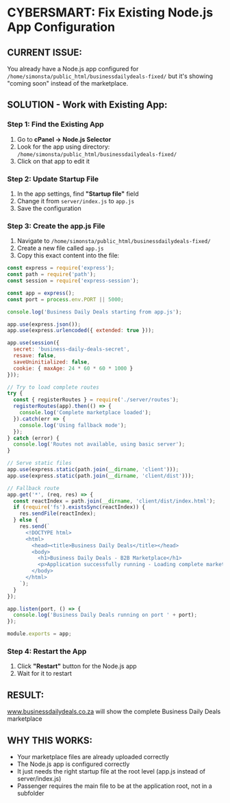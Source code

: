 # CYBERSMART: Fix Existing Node.js App Configuration

## CURRENT ISSUE:
You already have a Node.js app configured for `/home/simonsta/public_html/businessdailydeals-fixed/` but it's showing "coming soon" instead of the marketplace.

## SOLUTION - Work with Existing App:

### Step 1: Find the Existing App
1. Go to **cPanel → Node.js Selector**
2. Look for the app using directory: `/home/simonsta/public_html/businessdailydeals-fixed/`
3. Click on that app to edit it

### Step 2: Update Startup File
1. In the app settings, find **"Startup file"** field
2. Change it from `server/index.js` to `app.js`
3. Save the configuration

### Step 3: Create the app.js File
1. Navigate to `/home/simonsta/public_html/businessdailydeals-fixed/`
2. Create a new file called `app.js`
3. Copy this exact content into the file:

```javascript
const express = require('express');
const path = require('path');
const session = require('express-session');

const app = express();
const port = process.env.PORT || 5000;

console.log('Business Daily Deals starting from app.js');

app.use(express.json());
app.use(express.urlencoded({ extended: true }));

app.use(session({
  secret: 'business-daily-deals-secret',
  resave: false,
  saveUninitialized: false,
  cookie: { maxAge: 24 * 60 * 60 * 1000 }
}));

// Try to load complete routes
try {
  const { registerRoutes } = require('./server/routes');
  registerRoutes(app).then(() => {
    console.log('Complete marketplace loaded');
  }).catch(err => {
    console.log('Using fallback mode');
  });
} catch (error) {
  console.log('Routes not available, using basic server');
}

// Serve static files
app.use(express.static(path.join(__dirname, 'client')));
app.use(express.static(path.join(__dirname, 'client/dist')));

// Fallback route
app.get('*', (req, res) => {
  const reactIndex = path.join(__dirname, 'client/dist/index.html');
  if (require('fs').existsSync(reactIndex)) {
    res.sendFile(reactIndex);
  } else {
    res.send(`
      <!DOCTYPE html>
      <html>
        <head><title>Business Daily Deals</title></head>
        <body>
          <h1>Business Daily Deals - B2B Marketplace</h1>
          <p>Application successfully running - Loading complete marketplace...</p>
        </body>
      </html>
    `);
  }
});

app.listen(port, () => {
  console.log('Business Daily Deals running on port ' + port);
});

module.exports = app;
```

### Step 4: Restart the App
1. Click **"Restart"** button for the Node.js app
2. Wait for it to restart

## RESULT:
www.businessdailydeals.co.za will show the complete Business Daily Deals marketplace

## WHY THIS WORKS:
- Your marketplace files are already uploaded correctly
- The Node.js app is configured correctly  
- It just needs the right startup file at the root level (app.js instead of server/index.js)
- Passenger requires the main file to be at the application root, not in a subfolder